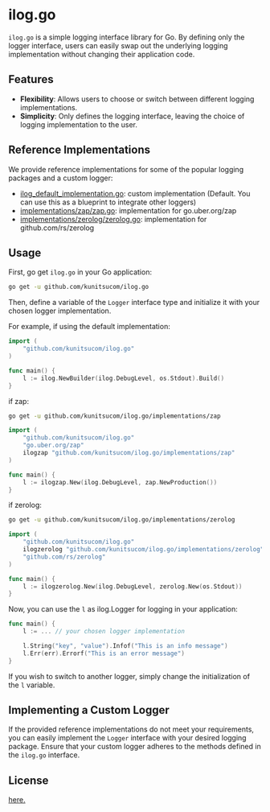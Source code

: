 # ilog.go

`ilog.go` is a simple logging interface library for Go. By defining only the logger interface, users can easily swap out the underlying logging implementation without changing their application code.

## Features

- **Flexibility**: Allows users to choose or switch between different logging implementations.
- **Simplicity**: Only defines the logging interface, leaving the choice of logging implementation to the user.

## Reference Implementations

We provide reference implementations for some of the popular logging packages and a custom logger:

- [ilog_default_implementation.go](ilog_default_implementation.go): custom implementation (Default. You can use this as a blueprint to integrate other loggers)
- [implementations/zap/zap.go](implementations/zap/zap.go): implementation for go.uber.org/zap
- [implementations/zerolog/zerolog.go](implementations/zerolog/zerolog.go): implementation for github.com/rs/zerolog

## Usage

First, go get `ilog.go` in your Go application:

```bash
go get -u github.com/kunitsucom/ilog.go
```

Then, define a variable of the `Logger` interface type and initialize it with your chosen logger implementation.

 For example, if using the default implementation:

```go
import (
    "github.com/kunitsucom/ilog.go"
)

func main() {
    l := ilog.NewBuilder(ilog.DebugLevel, os.Stdout).Build()
}
```

if zap:

```bash
go get -u github.com/kunitsucom/ilog.go/implementations/zap
```

```go
import (
    "github.com/kunitsucom/ilog.go"
    "go.uber.org/zap"
    ilogzap "github.com/kunitsucom/ilog.go/implementations/zap"
)

func main() {
    l := ilogzap.New(ilog.DebugLevel, zap.NewProduction())
}
```

if zerolog:

```bash
go get -u github.com/kunitsucom/ilog.go/implementations/zerolog
```

```go
import (
    "github.com/kunitsucom/ilog.go"
    ilogzerolog "github.com/kunitsucom/ilog.go/implementations/zerolog"
    "github.com/rs/zerolog"
)

func main() {
    l := ilogzerolog.New(ilog.DebugLevel, zerolog.New(os.Stdout))
}
```

Now, you can use the `l` as ilog.Logger for logging in your application:

```go
func main() {
    l := ... // your chosen logger implementation

    l.String("key", "value").Infof("This is an info message")
    l.Err(err).Errorf("This is an error message")
}
```

If you wish to switch to another logger, simply change the initialization of the `l` variable.

## Implementing a Custom Logger

If the provided reference implementations do not meet your requirements, you can easily implement the `Logger` interface with your desired logging package. Ensure that your custom logger adheres to the methods defined in the `ilog.go` interface.

## License

[here.](LICENSE)
